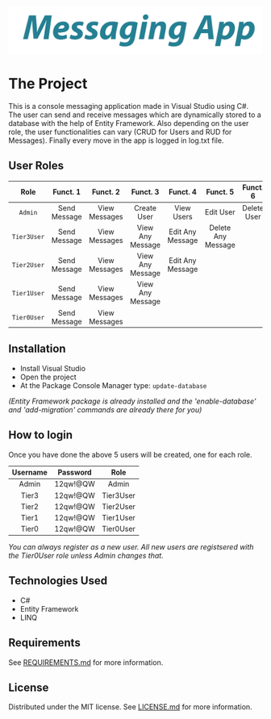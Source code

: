[![messaging-app-logo](Images/messagingAppLogo.png)](https://github.com/giannisgeros)

# The Project
This is a console messaging application made in Visual Studio using C#. The user can send and receive messages which are dynamically stored to a database with the help of Entity Framework. Also depending on the user role, the user functionalities can vary (CRUD for Users and RUD for Messages). Finally every move in the app is logged in log.txt file.

## User Roles
| Role        | Funct. 1        | Funct. 2          | Funct. 3         | Funct. 4         | Funct. 5           | Funct. 6       |
|:-----------:|:---------------:|:-----------------:|:----------------:|:----------------:|:------------------:|:--------------:|
| `Admin`     | Send Message    | View Messages     | Create User      | View Users       | Edit User          | Delete User    |
| `Tier3User` | Send Message    | View Messages     | View Any Message | Edit Any Message | Delete Any Message |                |
| `Tier2User` | Send Message    | View Messages     | View Any Message | Edit Any Message |                    |                |
| `Tier1User` | Send Message    | View Messages     | View Any Message |                  |                    |                |
| `Tier0User` | Send Message    | View Messages     |                  |                  |                    |                |

## Installation
  - Install Visual Studio
  - Open the project
  - At the Package Console Manager type: `update-database`
  
_(Entity Framework package is already installed and the 'enable-database' and 'add-migration' commands are already there for you)_

## How to login
Once you have done the above 5 users will be created, one for each role.

| Username | Password | Role      |
|:--------:|:--------:|:---------:|
| Admin    | 12qw!@QW | Admin     |
| Tier3    | 12qw!@QW | Tier3User |
| Tier2    | 12qw!@QW | Tier2User |
| Tier1    | 12qw!@QW | Tier1User |
| Tier0    | 12qw!@QW | Tier0User |

_You can always register as a new user. All new users are registsered with the Tier0User role unless Admin changes that._

## Technologies Used
  - C#
  - Entity Framework
  - LINQ

## Requirements
See [REQUIREMENTS.md](REQUIREMENTS.md) for more information.

## License
Distributed under the MIT license. See [LICENSE.md](LICENSE.md) for more information.